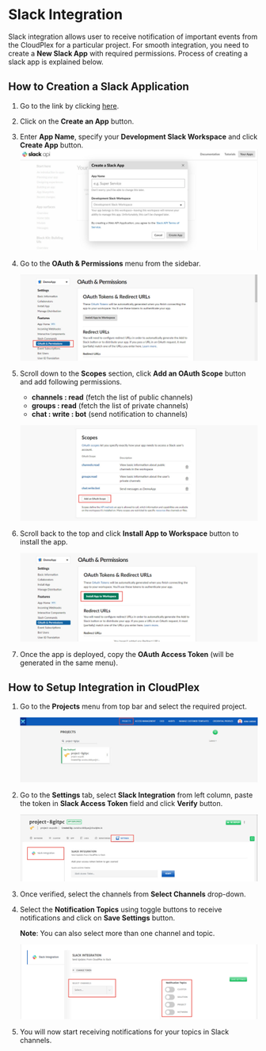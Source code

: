 # Slack Integration

Slack integration allows user to receive notification of important events from the CloudPlex for a particular project. For smooth integration, you need to create a **New Slack App** with required permissions. Process of creating a slack app is explained below.

## How to Creation a Slack Application

1. Go to the link by clicking [here](https://api.slack.com/apps).

2. Click on the **Create an App** button.

3. Enter **App Name**, specify your **Development Slack Workspace** and click **Create App** button.
   ![1](imgs\1.jpg)

4. Go to the **OAuth & Permissions** menu from the sidebar.

   ![2](imgs\2.jpg)

5. Scroll down to the **Scopes** section, click **Add an OAuth Scope** button and add following permissions.

   - **channels : read** (fetch the list of public channels)
   - **groups : read** (fetch the list of private channels)
   - **chat : write : bot** (send notification to channels)

   ![3](imgs\3.jpg)

6. Scroll back to the top and click **Install App to Workspace** button to install the app. 

   ![4](imgs\4.jpg)

7. Once the app is deployed, copy the **OAuth Access Token** (will be generated in the same menu). 

## How to Setup Integration in CloudPlex

1. Go to the **Projects** menu from top bar and select the required project. 

   ![5](imgs\5.jpg) 

2. Go to the **Settings** tab, select **Slack Integration** from left column, paste the token in **Slack Access Token** field and click **Verify** button. 

   ![6](imgs\6.jpg)

3. Once verified, select the channels from **Select Channels** drop-down.

4. Select the **Notification Topics** using toggle buttons to receive notifications and click on **Save Settings** button. 

   **Note**: You can also select more than one channel and topic.

   ![7](imgs\7.png)

5. You will now start receiving notifications for your topics in Slack channels.

